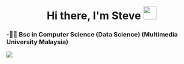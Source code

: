 <h1 align="center"> Hi there, I'm Steve <img src="https://raw.githubusercontent.com/MartinHeinz/MartinHeinz/master/wave.gif" width="35" height="35"/> </h1>

### -:man_student: Bsc in Computer Science (Data Science) (Multimedia University Malaysia)


![](https://cdn.discordapp.com/attachments/722197083938881618/880655500352569385/background.png)
